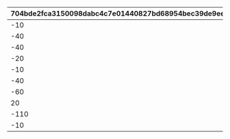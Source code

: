 |704bde2fca3150098dabc4c7e01440827bd68954bec39de9ee9d0d525297edb5|863339d4c99fc9a399ef2f3545eb100fe641f2fde0c2c963a405abba680bfa58|34e810ac2a5a0c98e12f753311a3bf9da8d9bb4c8174d3034930e33778703000|ac124b5e47767ef0a512b40f559d2dda5aeb09b632eb16e5853129f9f9202aaa|2ba98785f0a14bc14080b5c2e37f696ae3b95809ff06f77a6746545e8af89724|64d7720ebbd44a590066e0c6a9c19d4f0996157e0e80e067a2b8828965a3b7d5|947cccfba197e58787f53d2d3363fe38db5740e24b85db2bc4ef525b3e67be5b|
| --- | --- | --- | --- | --- | --- | --- |
|-10|31001|0.8|0.8|300900|100721|0|
|-40|31002|0.7|0.7|302300|100722|0|
|-40|31003|0.8|0.8|302400|100261|0|
|-20|31004|0.9|0.9|302500|100283|0|
|-10|31005|0.9|0.9|301700|101611|0|
|-40|31006|0.7|0.7|310100|102174|0|
|-60|31007|0.3|0.3|399800|102751|-80|
|20|31008|0.9|0.9|314901|103001|-20|
|-110|31009|0.7|0.7|318405|103232|30|
|-10|31010|1|1|320100|103371|0|